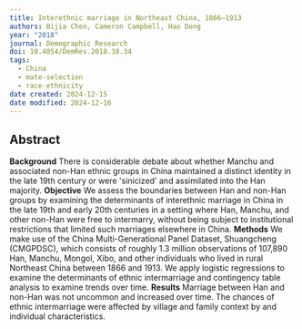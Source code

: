 ```yaml
---
title: Interethnic marriage in Northeast China, 1866–1913
authors: Bijia Chen, Cameron Campbell, Hao Dong
year: "2018"
journal: Demographic Research
doi: 10.4054/DemRes.2018.38.34
tags:
  - China
  - mate-selection
  - race-ethnicity
date created: 2024-12-15
date modified: 2024-12-16
---
```


## Abstract

**Background** There is considerable debate about whether Manchu and associated non-Han ethnic groups in China maintained a distinct identity in the late 19th century or were 'sinicized' and assimilated into the Han majority.
**Objective** We assess the boundaries between Han and non-Han groups by examining the determinants of interethnic marriage in China in the late 19th and early 20th centuries in a setting where Han, Manchu, and other non-Han were free to intermarry, without being subject to institutional restrictions that limited such marriages elsewhere in China.
**Methods** We make use of the China Multi-Generational Panel Dataset, Shuangcheng (CMGPDSC), which consists of roughly 1.3 million observations of 107,890 Han, Manchu, Mongol, Xibo, and other individuals who lived in rural Northeast China between 1866 and 1913. We apply logistic regressions to examine the determinants of ethnic intermarriage and contingency table analysis to examine trends over time.
**Results** Marriage between Han and non-Han was not uncommon and increased over time. The chances of ethnic intermarriage were affected by village and family context by and individual characteristics.
